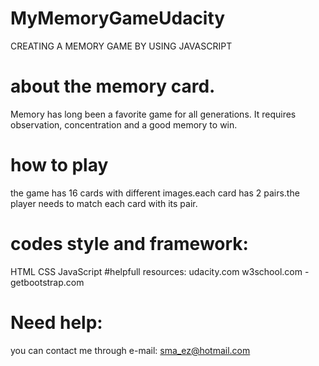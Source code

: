 # MyMemoryGameUdacity
CREATING A MEMORY GAME BY USING JAVASCRIPT

# about the memory card.
Memory has long been a favorite game for all generations. 
It requires observation, concentration and a good memory to win. 

# how to play
the game has 16 cards with different images.each card has 2 pairs.the player needs to match each card with its pair.

# codes style and framework:
 HTML CSS JavaScript
 #helpfull resources:
 udacity.com w3school.com - getbootstrap.com 
 
 # Need help: 
 you can contact me through e-mail: 
sma_ez@hotmail.com
